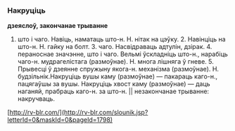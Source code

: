 ### Накруціць
**дзеяслоў, закончанае трыванне**

1. што і чаго. Навіць, наматаць што-н. Н. нітак на цэўку. 2. Навінціць на што-н. Н. гайку на болт. З. чаго. Насвідраваць адтулін, дзірак. 4. пераноснае значэнне, што і чаго. Вельмі ўскладніць што-н., нарабіць чаго-н. мудрагелістага (размоўнае). Н. многа лішняга ў гневе. 5. Прывесці ў дзеянне спружыну якога-н. механізма (размоўнае). Н. будзільнік.Накруціць вушы каму (размоўнае) — пакараць каго-н., пацягаўшы за вушы. Накруціць хвост каму (размоўнае) — даць наганяй, прабраць каго-н. за што-н. || незакончанае трыванне: накручваць.

<a rel="author">[http://rv-blr.com/](http://rv-blr.com/slounik.jsp?letterId=0&maskId=0&pageId=1798)</a>
